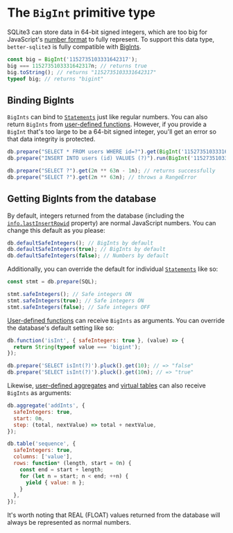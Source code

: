 # The `BigInt` primitive type

SQLite3 can store data in 64-bit signed integers, which are too big for JavaScript's [number format](https://en.wikipedia.org/wiki/Double-precision_floating-point_format) to fully represent. To support this data type, `better-sqlite3` is fully compatible with [BigInts](https://developer.mozilla.org/en-US/docs/Web/JavaScript/Reference/Global_Objects/BigInt).

```js
const big = BigInt('1152735103331642317');
big === 1152735103331642317n; // returns true
big.toString(); // returns "1152735103331642317"
typeof big; // returns "bigint"
```

## Binding BigInts

`BigInts` can bind to [`Statements`](./api.md#class-statement) just like regular numbers. You can also return `BigInts` from [user-defined functions](./api.md#functionname-options-function---this). However, if you provide a `BigInt` that's too large to be a 64-bit signed integer, you'll get an error so that data integrity is protected.

```js
db.prepare("SELECT * FROM users WHERE id=?").get(BigInt('1152735103331642317'));
db.prepare("INSERT INTO users (id) VALUES (?)").run(BigInt('1152735103331642317'));

db.prepare("SELECT ?").get(2n ** 63n - 1n); // returns successfully
db.prepare("SELECT ?").get(2n ** 63n); // throws a RangeError
```

## Getting BigInts from the database

By default, integers returned from the database (including the [`info.lastInsertRowid`](./api.md#runbindparameters---object) property) are normal JavaScript numbers. You can change this default as you please:

```js
db.defaultSafeIntegers(); // BigInts by default
db.defaultSafeIntegers(true); // BigInts by default
db.defaultSafeIntegers(false); // Numbers by default
```

Additionally, you can override the default for individual [`Statements`](./api.md#class-statement) like so:

```js
const stmt = db.prepare(SQL);

stmt.safeIntegers(); // Safe integers ON
stmt.safeIntegers(true); // Safe integers ON
stmt.safeIntegers(false); // Safe integers OFF
```

[User-defined functions](./api.md#functionname-options-function---this) can receive `BigInts` as arguments. You can override the database's default setting like so:

```js
db.function('isInt', { safeIntegers: true }, (value) => {
  return String(typeof value === 'bigint');
});

db.prepare('SELECT isInt(?)').pluck().get(10); // => "false"
db.prepare('SELECT isInt(?)').pluck().get(10n); // => "true"
```

Likewise, [user-defined aggregates](./api.md#aggregatename-options---this) and [virtual tables](#tablename-definition---this) can also receive `BigInts` as arguments:

```js
db.aggregate('addInts', {
  safeIntegers: true,
  start: 0n,
  step: (total, nextValue) => total + nextValue,
});
```

```js
db.table('sequence', {
  safeIntegers: true,
  columns: ['value'],
  rows: function* (length, start = 0n) {
    const end = start + length;
    for (let n = start; n < end; ++n) {
      yield { value: n };
    }
  },
});
```

It's worth noting that REAL (FLOAT) values returned from the database will always be represented as normal numbers.
